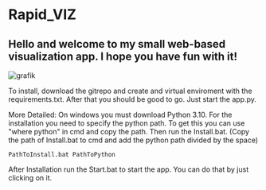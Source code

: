 # Rapid_VIZ

## Hello and welcome to my small web-based visualization app. I hope you have fun with it!


![grafik](https://user-images.githubusercontent.com/82336622/223261701-f88be6eb-e706-40fc-918a-58f114546aa6.png)



To install, download the gitrepo and create and virtual enviroment with the requirements.txt. After that you should be good to go. Just start the app.py.

More Detailed:
On windows you must download Python 3.10. For the installation you need to specify the python path. To get this you can use "where python" in cmd and copy the path.
Then run the Install.bat. (Copy the path of Install.bat to cmd and add the python path divided by the space)
```
PathToInstall.bat PathToPython
```
After Installation run the Start.bat to start the app. You can do that by just clicking on it.

